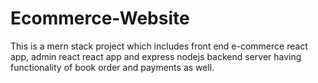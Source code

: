# Ecommerce-Website
This is a mern stack project which includes front end e-commerce react app, admin react react app and express nodejs backend server having functionality of book order and payments as well.
